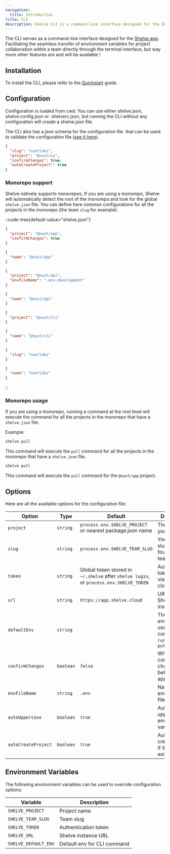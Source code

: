 ```yaml
---
navigation:
  title: Introduction
title: CLI
description: Shelve CLI is a command-line interface designed for the Shelve app.
---
```


The CLI serves as a command-line interface designed for the [Shelve app](https://dub.sh/shelve). Facilitating the seamless transfer of environment variables for project collaboration within a team directly through the terminal interface, but way more other features are and will be available !

## Installation

To install the CLI, please refer to the [Quickstart](/getting-started/quickstart) guide.

## Configuration

Configuration is loaded from cwd. You can use either shelve.json, shelve.config.json or .shelverc.json, but running the CLI without any configuration will create a shelve.json file.

The CLI also has a json schema for the configuration file. that can be used to validate the configuration file [(see it here)](https://raw.githubusercontent.com/HugoRCD/shelve/main/packages/types/schema.json).

```json [shelve.json]
{
  "slug": "nuxtlabs",
  "project": "@nuxt/ui",
  "confirmChanges": true,
  "autoCreateProject": true
}
```

### Monorepo support

Shelve natively supports monorepos, tf you are using a monorepo, Shelve will automatically detect the root of the monorepo and look for the global `shelve.json` file. You can define here common configurations for all the projects in the monorepo (the team `slug` for example):

::code-tree{default-value="shelve.json"}
```json [apps/app/shelve.json]
{
  "project": "@nuxt/app",
  "confirmChanges": true
}
```

```json [apps/app/package.json]
{
  "name": "@nuxt/app"
}
```

```json [apps/api/shelve.json]
{
  "project": "@nuxt/api",
  "envFileName": ".env.development"
}
```

```json [apps/api/package.json]
{
  "name": "@nuxt/api"
}
```

```json [packages/cli/shelve.json]
{
  "project": "@nuxt/cli"
}
```

```json [packages/cli/package.json]
{
  "name": "@nuxt/cli"
}
```

```json [shelve.json]
{
  "slug": "nuxtlabs"
}
```

```json [package.json]
{
  "name": "nuxtlabs"
}
```
::

### Monorepo usage

If you are using a monorepo, running a command at the root level will execute the command for all the projects in the monorepo that have a `shelve.json` file.

Example:

```bash [terminal]
shelve pull
```

This command will execute the `pull` command for all the projects in the monorepo that have a `shelve.json` file.

```bash [apps/app/terminal]
shelve pull
```

This command will execute the `pull` command for the `@nuxt/app` project.

## Options

Here are all the available options for the configuration file:

| Option              | Type      | Default                                                                                | Description                                                             |
|---------------------|-----------|----------------------------------------------------------------------------------------|-------------------------------------------------------------------------|
| `project`           | `string`  | `process.env.SHELVE_PROJECT` or nearest package.json name                              | The name of your project                                                |
| `slug`              | `string`  | `process.env.SHELVE_TEAM_SLUG`                                                         | Your team slug (can be found in your team settings)                     |
| `token`             | `string`  | Global token stored in `~/.shelve` after `shelve login`, or `process.env.SHELVE_TOKEN` | Authentication token created via app.shelve cloud/tokens                |
| `url`               | `string`  | `https://app.shelve.cloud`                                                             | URL of the Shelve instance                                              |
| `defaultEnv`        | `string`  |                                                                                        | The default environment use by the command like `run`, `push` or `pull` |
| `confirmChanges`    | `boolean` | `false`                                                                                | Whether to confirm changes before applying them                         |
| `envFileName`       | `string`  | `.env`                                                                                 | Name of your environment file                                           |
| `autoUppercase`     | `boolean` | `true`                                                                                 | Automatically uppercase environment variable keys                       |
| `autoCreateProject` | `boolean` | `true`                                                                                 | Automatically create project if it doesn't exist                        |

## Environment Variables

The following environment variables can be used to override configuration options:

| Variable             | Description                 |
|----------------------|-----------------------------|
| `SHELVE_PROJECT`     | Project name                |
| `SHELVE_TEAM_SLUG`   | Team slug                   |
| `SHELVE_TOKEN`       | Authentication token        |
| `SHELVE_URL`         | Shelve instance URL         |
| `SHELVE_DEFAULT_ENV` | Default env for CLI command |
